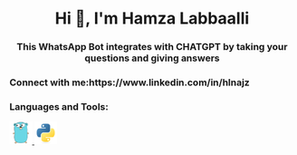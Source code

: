 
<h1 align="center">Hi 👋, I'm Hamza Labbaalli</h1>
<h3 align="center">This WhatsApp Bot integrates with CHATGPT by taking your questions and giving answers</h3>

<h3 align="left">Connect with me:https://www.linkedin.com/in/hlnajz</h3>



<h3 align="left">Languages and Tools:</h3>
<p align="left"> <a href="https://golang.org" target="_blank" rel="noreferrer"> <img src="https://raw.githubusercontent.com/devicons/devicon/master/icons/go/go-original.svg" alt="go" width="40" height="40"/> </a> <a href="https://www.python.org" target="_blank" rel="noreferrer"> <img src="https://raw.githubusercontent.com/devicons/devicon/master/icons/python/python-original.svg" alt="python" width="40" height="40"/> </a> </p>









